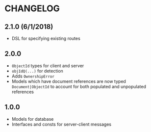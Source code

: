 # CHANGELOG

## 2.1.0 (6/1/2018)

- DSL for specifying existing routes

## 2.0.0

- `ObjectId` types for client and server
- `objIdQ(...)` for detection
- Adds `OwnershipError`
- Models which have document references are now typed `Document|ObjectId` to account for both populated and unpopulated references

## 1.0.0

- Models for database
- Interfaces and consts for server-client messages
